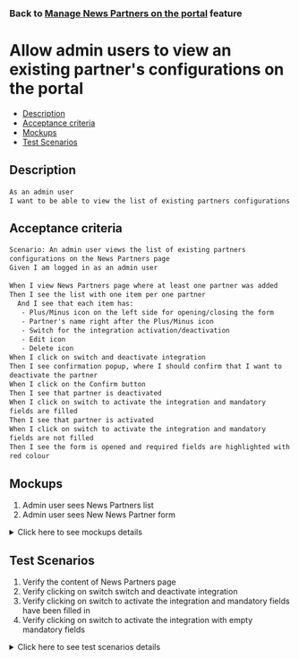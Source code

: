 ### Back to [Manage News Partners on the portal](../../) feature

# Allow admin users to view an existing partner's configurations on the portal

- [Description](#description)
- [Acceptance criteria](#acceptance-criteria)
- [Mockups](#mockups)
- [Test Scenarios](#test-scenarios)

## Description

    As an admin user
    I want to be able to view the list of existing partners configurations

## Acceptance criteria

    Scenario: An admin user views the list of existing partners configurations on the News Partners page
    Given I am logged in as an admin user

    When I view News Partners page where at least one partner was added
    Then I see the list with one item per one partner
      And I see that each item has:
       - Plus/Minus icon on the left side for opening/closing the form 
       - Partner's name right after the Plus/Minus icon
       - Switch for the integration activation/deactivation
       - Edit icon
       - Delete icon
    When I click on switch and deactivate integration
    Then I see confirmation popup, where I should confirm that I want to deactivate the partner
    When I click on the Confirm button 
    Then I see that partner is deactivated
    When I click on switch to activate the integration and mandatory fields are filled
    Then I see that partner is activated
    When I click on switch to activate the integration and mandatory fields are not filled
    Then I see the form is opened and required fields are highlighted with red colour

## Mockups

1. Admin user sees News Partners list
2. Admin user sees New News Partner form

<details>
  <summary>Click here to see mockups details</summary>

**1. Admin user sees News Partners list:**

![News Partners list](/products/sport_news_portal/web_application_features/manage_news_partners/images/news_partners_list.png)

**2. Admin user sees New News Partner form:**

![New News Partner form](/products/sport_news_portal/web_application_features/manage_news_partners/images/new_news_partners_edit_state.png)

</details>

## Test Scenarios

1. Verify the content of News Partners page
2. Verify clicking on switch switch and deactivate integration
3. Verify clicking on switch to activate the integration and mandatory fields have been filled in 
4. Verify clicking on switch to activate the integration with empty mandatory fields

<details>
  <summary>Click here to see test scenarios details</summary>

### **#1. Verify the content of News Partners page**

|#|Steps|Expected Result
------|-------|----------
|1|Go to the sport news site|
|2|Log in the admin account|
|3|Click on News Partners on the Left Sidebar|
|4|Observe the News Partners page|The next elements should be present:<br> - Plus/Minus icon on the left side for opening/closing the form<br> - Partner's name on the left side<br> - Switch for the integration activation/deactivation<br> - Edit icon<br> - Delete icon

### **#2. Verify clicking on switch switch and deactivate integration**

|#|Steps|Expected Result
------|-------|----------
|1|Go to the sport news site|
|2|Log in the admin account|
|3|Click on News Partners on the Left Sidebar|
|4|Observe the News Partners page|
|5|Click on switch and deactivate integration|Confirmation popup appears
|6|Click on the Confirm button|Partner is deactivated

### **#3. Verify clicking on switch to activate the integration and mandatory fields have been filled in **

|#|Steps|Expected Result
------|-------|----------
|1|Go to the sport news site|
|2|Log in the admin account|
|3|Click on News Partners on the Left Sidebar|
|4|Observe the News Partners page|
|5|Click on switch and deactivate integration|
|6|Fill in the fields|Confirmation popup appears
|7|Click on Confirm button|The partner is activated

### **#4. Verify clicking on switch to activate the integration with empty mandatory fields**

|#|Steps|Expected Result
------|-------|----------
|1|Go to the sport news site|
|2|Log in the admin account|
|3|Click on News Partners on the Left Sidebar|
|4|Observe the News Partners page|
|5|Click on switch and activate integration|
|6|Leave the fields empty|
|7|Click on confirm button|The form will be opened and required fields will be highlighted with red colour

</details>
